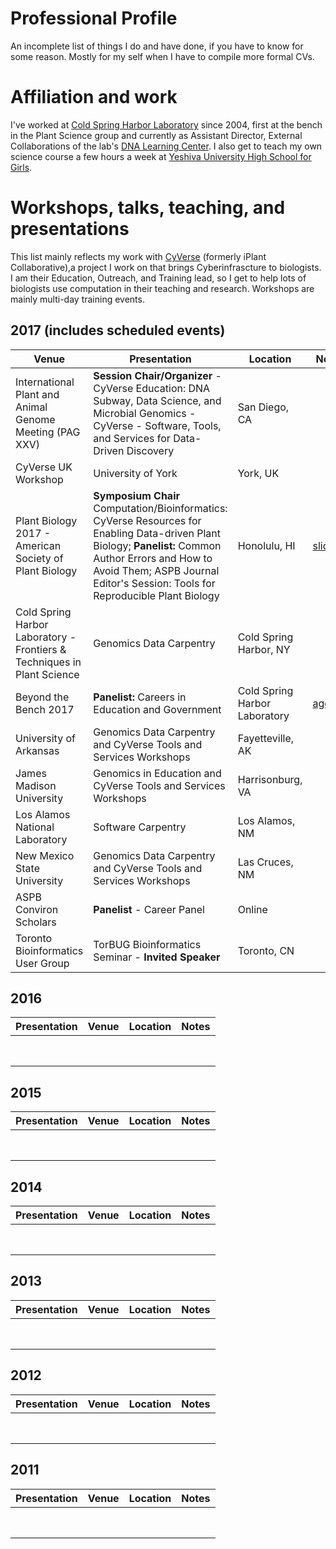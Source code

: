 # Professional Profile

An incomplete list of things I do and have done, if you have to know for some
reason. Mostly for my self when I have to compile more formal CVs.

# Affiliation and work

I've worked at [Cold Spring Harbor Laboratory](http://www.cshl.edu) since 2004, first
at the bench in the Plant Science group and currently as Assistant Director,
External Collaborations of the lab's [DNA Learning Center](http://www.dnalc.org). I
also get to teach my own science course a few hours a week at
[Yeshiva University High School for Girls](http://www.yushg.org).

# Workshops, talks, teaching, and presentations

This list mainly reflects my work with [CyVerse](http://www.cyverse.org) (formerly
iPlant Collaborative),a project I work on that brings Cyberinfrascture to biologists.
I am their Education, Outreach, and Training lead, so I get to help lots of
biologists use computation in their teaching and research. Workshops are mainly
multi-day training events.

## 2017 (includes scheduled events)

|Venue|Presentation|Location|Notes|
|------------|-----|--------|-----|
|International Plant and Animal Genome Meeting (PAG XXV)|**Session Chair/Organizer** - CyVerse Education: DNA Subway, Data Science, and Microbial Genomics - CyVerse - Software, Tools, and Services for Data-Driven Discovery|San Diego, CA||
|CyVerse UK Workshop|University of York|York, UK||
|Plant Biology 2017 - American Society of Plant Biology|**Symposium Chair** Computation/Bioinformatics: CyVerse Resources for Enabling Data-driven Plant Biology; **Panelist:** Common Author Errors and How to Avoid Them; ASPB Journal Editor's Session: Tools for Reproducible Plant Biology|Honolulu, HI|[slides](https://docs.google.com/presentation/d/1JGNJZAQuovPfp-WbogFkN6JtUK_QWAjUZG51SMadn00/edit?usp=sharing)|
|Cold Spring Harbor Laboratory - Frontiers & Techniques in Plant Science|Genomics Data Carpentry|Cold Spring Harbor, NY||
|Beyond the Bench 2017|**Panelist:** Careers in Education and Government|Cold Spring Harbor Laboratory|[agenda](https://www.eventbrite.com/e/beyond-the-bench-tickets-35977099473)|
|University of Arkansas|Genomics Data Carpentry and CyVerse Tools and Services Workshops|Fayetteville, AK||
|James Madison University|Genomics in Education and CyVerse Tools and Services Workshops|Harrisonburg, VA||
|Los Alamos National Laboratory|Software Carpentry|Los Alamos, NM||
|New Mexico State University|Genomics Data Carpentry and CyVerse Tools and Services Workshops|Las Cruces, NM||
|ASPB Conviron Scholars|**Panelist** - Career Panel|Online||
|Toronto Bioinformatics User Group|TorBUG Bioinformatics Seminar - **Invited Speaker**|Toronto, CN||


## 2016

|Presentation|Venue|Location|Notes|
|------------|-----|--------|-----|
|||||
|||||
|||||
|||||
|||||
|||||
|||||
|||||

## 2015

|Presentation|Venue|Location|Notes|
|------------|-----|--------|-----|
|||||
|||||
|||||
|||||
|||||
|||||
|||||
|||||

## 2014

|Presentation|Venue|Location|Notes|
|------------|-----|--------|-----|
|||||
|||||
|||||
|||||
|||||
|||||
|||||
|||||

## 2013

|Presentation|Venue|Location|Notes|
|------------|-----|--------|-----|
|||||
|||||
|||||
|||||
|||||
|||||
|||||
|||||

## 2012

|Presentation|Venue|Location|Notes|
|------------|-----|--------|-----|
|||||
|||||
|||||
|||||
|||||
|||||
|||||
|||||

## 2011

|Presentation|Venue|Location|Notes|
|------------|-----|--------|-----|
|||||
|||||
|||||
|||||
|||||
|||||
|||||
|||||
